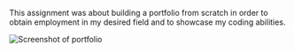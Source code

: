 This assignment was about building a portfolio from scratch in order to obtain employment in my desired field and to showcase my coding abilities.

![Screenshot of portfolio]()

